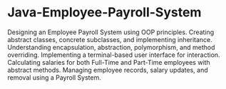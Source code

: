 # Java-Employee-Payroll-System
 Designing an Employee Payroll System using OOP principles.
 Creating abstract classes, concrete subclasses, and implementing inheritance.
 Understanding encapsulation, abstraction, polymorphism, and method overriding.
 Implementing a terminal-based user interface for interaction.
 Calculating salaries for both Full-Time and Part-Time employees with abstract methods.
 Managing employee records, salary updates, and removal using a Payroll System.
